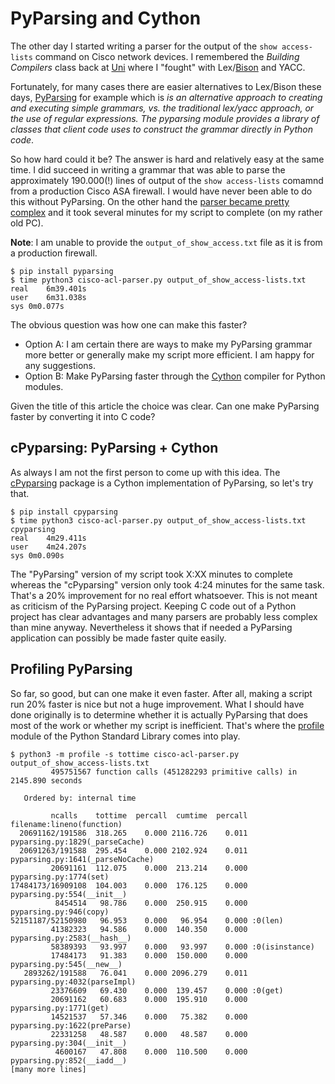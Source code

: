 # PyParsing and Cython

The other day I started writing a parser for the output of the ``show access-lists`` command on Cisco network devices.
I remembered the *Building Compilers* class back at [Uni](https://www.thm.de/site/) where I "fought" with
Lex/[Bison](https://www.gnu.org/software/bison/) and YACC. 

Fortunately, for many cases there are easier alternatives to Lex/Bison these days, 
[PyParsing](https://pypi.org/project/pyparsing/) for example which is 
*is an alternative approach to creating and executing simple grammars, vs. the traditional* 
*lex/yacc approach, or the use of regular expressions. The pyparsing module provides a library of classes that*
*client code uses to construct the grammar directly in Python code*.

So how hard could it be? The answer is hard and relatively easy at the same time. I did succeed in writing a grammar
that was able to parse the approximately 190.000(!) lines of output of the ``show access-lists`` comamnd from a
production Cisco ASA firewall. I would have never been able to do this without PyParsing. On the other hand
the [parser became pretty complex](cisco-acl-parser.py) and it took several minutes for my script to complete (on my 
rather old PC).

**Note**: I am unable to provide the `output_of_show_access.txt` file as it is from a production firewall.

```
$ pip install pyparsing
$ time python3 cisco-acl-parser.py output_of_show_access-lists.txt
real	6m39.401s
user	6m31.038s
sys	0m0.077s

```

The obvious question was how one can make this faster? 

* Option A: I am certain there are ways to make my PyParsing grammar more better or generally make my script 
  more efficient. I am happy for any suggestions.
* Option B: Make PyParsing faster through the [Cython](https://cython.org/) compiler for Python modules.

Given the title of this article the choice was clear. Can one make PyParsing faster by converting it into C code? 

## cPyparsing: PyParsing + Cython

As always I am not the first person to come up with this idea. The [cPyparsing](https://pypi.org/project/cPyparsing/)
package is a Cython implementation of PyParsing, so let's try that.

```
$ pip install cpyparsing
$ time python3 cisco-acl-parser.py output_of_show_access-lists.txt cpyparsing
real	4m29.411s
user	4m24.207s
sys	0m0.090s
```

The "PyParsing" version of my script took X:XX minutes to complete whereas the
"cPyparsing" version only took 4:24 minutes for the same task. That's a 20% improvement for no real effort
whatsoever. This is not meant as criticism of the PyParsing project. Keeping C code out of a Python project has
clear advantages and many parsers are probably less complex than mine anyway. Nevertheless it shows that
if needed a PyParsing application can possibly be made faster quite easily.

## Profiling PyParsing

So far, so good, but can one make it even faster. After all, making a script run 20% faster is nice but not a huge
improvement. What I should have done originally is to determine whether it is actually PyParsing that does most of 
the work or whether my script is inefficient. That's where the [profile](https://docs.python.org/3/library/profile.html)
module of the Python Standard Library comes into play. 

```
$ python3 -m profile -s tottime cisco-acl-parser.py output_of_show_access-lists.txt
         495751567 function calls (451282293 primitive calls) in 2145.890 seconds

   Ordered by: internal time

         ncalls    tottime  percall  cumtime  percall filename:lineno(function)
  20691162/191586  318.265    0.000 2116.726    0.011 pyparsing.py:1829(_parseCache)
  20691263/191588  295.454    0.000 2102.924    0.011 pyparsing.py:1641(_parseNoCache)
         20691161  112.075    0.000  213.214    0.000 pyparsing.py:1774(set)
17484173/16909108  104.003    0.000  176.125    0.000 pyparsing.py:554(__init__)
          8454514   98.786    0.000  250.915    0.000 pyparsing.py:946(copy)
52151187/52150980   96.953    0.000   96.954    0.000 :0(len)
         41382323   94.586    0.000  140.350    0.000 pyparsing.py:2583(__hash__)
         58389393   93.997    0.000   93.997    0.000 :0(isinstance)
         17484173   91.383    0.000  150.000    0.000 pyparsing.py:545(__new__)
   2893262/191588   76.041    0.000 2096.279    0.011 pyparsing.py:4032(parseImpl)
         23376609   69.430    0.000  139.457    0.000 :0(get)
         20691162   60.683    0.000  195.910    0.000 pyparsing.py:1771(get)
         14521537   57.346    0.000   75.382    0.000 pyparsing.py:1622(preParse)
         22331258   48.587    0.000   48.587    0.000 pyparsing.py:304(__init__)
          4600167   47.808    0.000  110.500    0.000 pyparsing.py:852(__iadd__)
[many more lines]
```


